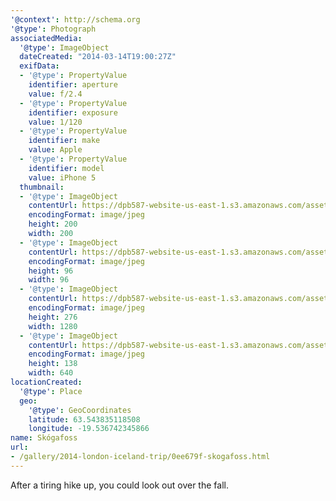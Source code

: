 ```yaml
---
'@context': http://schema.org
'@type': Photograph
associatedMedia:
  '@type': ImageObject
  dateCreated: "2014-03-14T19:00:27Z"
  exifData:
  - '@type': PropertyValue
    identifier: aperture
    value: f/2.4
  - '@type': PropertyValue
    identifier: exposure
    value: 1/120
  - '@type': PropertyValue
    identifier: make
    value: Apple
  - '@type': PropertyValue
    identifier: model
    value: iPhone 5
  thumbnail:
  - '@type': ImageObject
    contentUrl: https://dpb587-website-us-east-1.s3.amazonaws.com/asset/gallery/2014-london-iceland-trip/0ee679f-skogafoss~200x200.jpg
    encodingFormat: image/jpeg
    height: 200
    width: 200
  - '@type': ImageObject
    contentUrl: https://dpb587-website-us-east-1.s3.amazonaws.com/asset/gallery/2014-london-iceland-trip/0ee679f-skogafoss~96x96.jpg
    encodingFormat: image/jpeg
    height: 96
    width: 96
  - '@type': ImageObject
    contentUrl: https://dpb587-website-us-east-1.s3.amazonaws.com/asset/gallery/2014-london-iceland-trip/0ee679f-skogafoss~1280.jpg
    encodingFormat: image/jpeg
    height: 276
    width: 1280
  - '@type': ImageObject
    contentUrl: https://dpb587-website-us-east-1.s3.amazonaws.com/asset/gallery/2014-london-iceland-trip/0ee679f-skogafoss~640w.jpg
    encodingFormat: image/jpeg
    height: 138
    width: 640
locationCreated:
  '@type': Place
  geo:
    '@type': GeoCoordinates
    latitude: 63.543835118508
    longitude: -19.536742345866
name: Skógafoss
url:
- /gallery/2014-london-iceland-trip/0ee679f-skogafoss.html
---
```


After a tiring hike up, you could look out over the fall.
